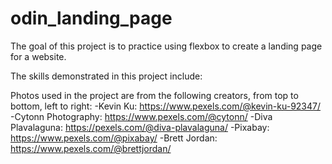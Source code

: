 # odin_landing_page
The goal of this project is to practice using flexbox to create a landing page for a website.

The skills demonstrated in this project include:


Photos used in the project are from the following creators, from top to bottom, left to right:
-Kevin Ku: https://www.pexels.com/@kevin-ku-92347/
-Cytonn Photography: https://www.pexels.com/@cytonn/
-Diva Plavalaguna: https://pexels.com/@diva-plavalaguna/
-Pixabay: https://www.pexels.com/@pixabay/
-Brett Jordan: https://www.pexels.com/@brettjordan/
